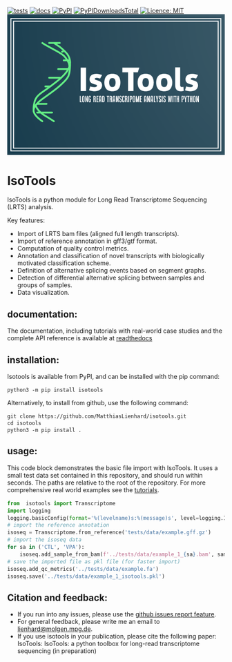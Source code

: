[![tests](https://github.com/MatthiasLienhard/isotools/actions/workflows/tests.yml/badge.svg)](https://github.com/MatthiasLienhard/isotools/actions?query=workflow%3Atests)
[![docs](https://readthedocs.org/projects/isotools/badge/?version=latest)](https://isotools.readthedocs.io/en/latest/)
[![PyPI](https://img.shields.io/pypi/v/isotools.svg)](https://pypi.org/project/isotools)
[![PyPIDownloadsTotal](https://pepy.tech/badge/isotools)](https://pepy.tech/project/isotools)
[![Licence: MIT](https://img.shields.io/badge/license-MIT-blue)](https://github.com/MatthiasLienhard/isotools/blob/master/LICENSE.txt)
![IsoTools Logo](IsoToolsLogo.png)

# IsoTools 
IsoTools is a python module for Long Read Transcriptome Sequencing (LRTS) analysis.

Key features:
* Import of LRTS bam files (aligned full length transcripts).
* Import of reference annotation in gff3/gtf format.
* Computation of quality control metrics.
* Annotation and classification of novel transcripts with biologically motivated classification scheme.
* Definition of alternative splicing events based on segment graphs.
* Detection of differential alternative splicing between samples and groups of samples.
* Data visualization.

## documentation:
The documentation, including tutorials with real-world case studies and the complete API reference is available at [readthedocs](https://isotools.readthedocs.io/en/latest/ "documentation")

## installation:
Isotools is available from PyPI, and can be installed with the pip command:
```
python3 -m pip install isotools

```
Alternatively, to install from github, use the following command:

```
git clone https://github.com/MatthiasLienhard/isotools.git
cd isotools
python3 -m pip install .
```

## usage:
This code block demonstrates the basic file import with IsoTools. 
It uses a small test data set contained in this repository, and should run within seconds. The paths are relative to the root of the repository.
For more comprehensive real world examples see the [tutorials](https://isotools.readthedocs.io/en/latest/tutorials.html "readthedocs").
```python
from  isotools import Transcriptome
import logging
logging.basicConfig(format='%(levelname)s:%(message)s', level=logging.INFO)
# import the reference annotation
isoseq = Transcriptome.from_reference('tests/data/example.gff.gz')
# import the isoseq data
for sa in ('CTL', 'VPA'):
    isoseq.add_sample_from_bam(f'../tests/data/example_1_{sa}.bam', sample_name=sa, group=sa, platform='SequelII')
# save the imported file as pkl file (for faster import)
isoseq.add_qc_metrics('../tests/data/example.fa')
isoseq.save('../tests/data/example_1_isotools.pkl')
```

## Citation and feedback:
* If you run into any issues, please use the [github issues report feature](https://github.com/MatthiasLienhard/isotools/issues).
* For general feedback, please write me an email to [lienhard@molgen.mpg.de](mailto:lienhard@molgen.mpg.de).
* If you use isotools in your publication, please cite the following paper: IsoTools: IsoTools: a python toolbox for long-read transcriptome sequencing (in preparation)
